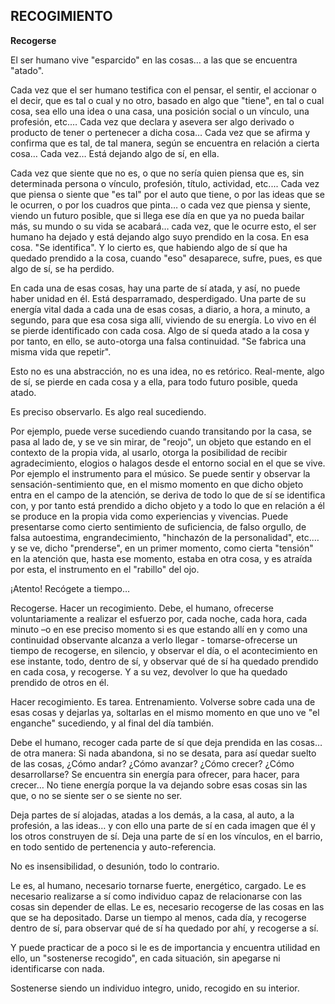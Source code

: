 ## RECOGIMIENTO

**Recogerse**

El ser humano vive "esparcido" en las cosas… a las que se encuentra "atado".

Cada vez que el ser humano testifica con el pensar, el sentir, el accionar o el decir, que es tal o cual y no otro, basado en algo que "tiene", en tal o cual cosa, sea ello una idea o una casa, una posición social o un vínculo, una profesión, etc.…
Cada vez que declara y asevera ser algo derivado o producto de tener o pertenecer a dicha cosa…
Cada vez que se afirma y confirma que es tal, de tal manera, según se encuentra en relación a cierta cosa…
Cada vez…
Está dejando algo de sí, en ella.

Cada vez que siente que no es, o que no sería quien piensa que es, sin determinada persona o vínculo, profesión, título, actividad, etc.... Cada vez que piensa o siente que "es tal" por el auto que tiene, o por las ideas que se le ocurren, o por los cuadros que pinta… o cada vez que piensa y siente, viendo un futuro posible, que si llega ese día en que ya no pueda bailar más, su mundo o su vida se acabará… cada vez, que le ocurre esto, el ser humano ha dejado y está dejando algo suyo prendido en la cosa. En esa cosa. "Se identifica". Y lo cierto es, que habiendo algo de sí que ha quedado prendido a la cosa, cuando "eso" desaparece, sufre, pues, es que algo de sí, se ha perdido.

En cada una de esas cosas, hay una parte de sí atada, y así, no puede haber unidad en él.
Está desparramado, desperdigado.
Una parte de su energía vital dada a cada una de esas cosas, a diario, a hora, a minuto, a segundo, para que esa cosa siga allí, viviendo de su energía.
Lo vivo en él se pierde identificado con cada cosa.
Algo de sí queda atado a la cosa y por tanto, en ello, se auto-otorga una falsa continuidad.
"Se fabrica una misma vida que repetir".

Esto no es una abstracción, no es una idea, no es retórico.
Real-mente, algo de sí, se pierde en cada cosa y a ella, para todo futuro posible, queda atado.

Es preciso observarlo. Es algo real sucediendo.

Por ejemplo, puede verse sucediendo cuando transitando por la casa, se pasa al lado de, y se ve sin mirar, de "reojo", un objeto que estando en el contexto de la propia vida, al usarlo, otorga la posibilidad de recibir agradecimiento, elogios o halagos desde el entorno social en el que se vive. Por ejemplo el instrumento para el músico. Se puede sentir y observar la sensación-sentimiento que, en el mismo momento en que dicho objeto entra en el campo de la atención, se deriva de todo lo que de sí se identifica con, y por tanto está prendido a dicho objeto y a todo lo que en relación a él se produce en la propia vida como experiencias y vivencias. Puede presentarse como cierto sentimiento de suficiencia, de falso orgullo, de falsa autoestima, engrandecimiento, "hinchazón de la personalidad", etc.… y se ve, dicho "prenderse", en un primer momento, como cierta "tensión" en la atención que, hasta ese momento, estaba en otra cosa, y es atraída por esta, el instrumento en el "rabillo" del ojo.

¡Atento! Recógete a tiempo…

Recogerse. Hacer un recogimiento.
Debe, el humano, ofrecerse voluntariamente a realizar el esfuerzo por, cada noche, cada hora, cada minuto –o en ese preciso momento si es que estando allí en y como una continuidad observante alcanza a verlo llegar - tomarse-ofrecerse un tiempo de recogerse, en silencio, y observar el día, o el acontecimiento en ese instante, todo, dentro de sí, y observar qué de sí ha quedado prendido en cada cosa, y recogerse. Y a su vez, devolver lo que ha quedado prendido de otros en él.

Hacer recogimiento. Es tarea. Entrenamiento. Volverse sobre cada una de esas cosas y dejarlas ya, soltarlas en el mismo momento en que uno ve "el enganche" sucediendo, y al final del día también.

Debe el humano, recoger cada parte de sí que deja prendida en las cosas… de otra manera: Si nada abandona, si no se desata, para así quedar suelto de las cosas, ¿Cómo andar? ¿Cómo avanzar? ¿Cómo crecer? ¿Cómo desarrollarse?
Se encuentra sin energía para ofrecer, para hacer, para crecer… No tiene energía porque la va dejando sobre esas cosas sin las que, o no se siente ser o se siente no ser.

Deja partes de sí alojadas, atadas a los demás, a la casa, al auto, a la profesión, a las ideas… y con ello una parte de sí en cada imagen que él y los otros construyen de sí. Deja una parte de sí en los vínculos, en el barrio, en todo sentido de pertenencia y auto-referencia.

No es insensibilidad, o desunión, todo lo contrario.

Le es, al humano, necesario tornarse fuerte, energético, cargado. Le es necesario realizarse a sí como individuo capaz de relacionarse con las cosas sin depender de ellas.
Le es, necesario recogerse de las cosas en las que se ha depositado.
Darse un tiempo al menos, cada día, y recogerse dentro de sí, para observar qué de sí ha quedado por ahí, y recogerse a sí.

Y puede practicar de a poco si le es de importancia y encuentra utilidad en ello, un "sostenerse recogido", en cada situación, sin apegarse ni identificarse con nada.

Sostenerse siendo un individuo integro, unido, recogido en su interior.
